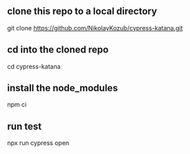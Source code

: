 ## clone this repo to a local directory
git clone https://github.com/NikolayKozub/cypress-katana.git

## cd into the cloned repo
cd cypress-katana

## install the node_modules
npm ci

## run test
npx run cypress open 

